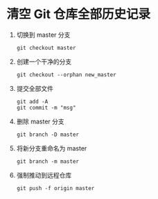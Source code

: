 # 清空 Git 仓库全部历史记录

1. 切换到 master 分支

   ```
   git checkout master
   ```

2. 创建一个干净的分支

   ```
   git checkout --orphan new_master
   ```

3. 提交全部文件

   ```
   git add -A
   git commit -m "msg"
   ```

4. 删除 master 分支

   ```
   git branch -D master
   ```

5. 将新分支重命名为 master

   ```
   git branch -m master
   ```

6. 强制推动到远程仓库

   ```
   git push -f origin master
   ```

